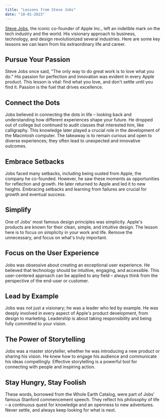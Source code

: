 ```yaml
---
title: "Lessons from Steve Jobs"
date: "10-01-2023"
---
```


[Steve Jobs](https://www.apple.com/history/steve-jobs/), the iconic co-founder of Apple Inc., left an indelible mark on the tech industry and the world. His visionary approach to business, technology, and design revolutionized several industries. Here are some key lessons we can learn from his extraordinary life and career. 

## Pursue Your Passion

Steve Jobs once said, "The only way to do great work is to love what you do." His passion for perfection and innovation was evident in every Apple product. This lesson is vital: find what you love, and don't settle until you find it. Passion is the fuel that drives excellence.

## Connect the Dots

Jobs believed in connecting the dots in life – looking back and understanding how different experiences shape your future. He dropped out of college but continued to audit classes that interested him, like calligraphy. This knowledge later played a crucial role in the development of the Macintosh computer. The takeaway is to remain curious and open to diverse experiences; they often lead to unexpected and innovative outcomes.

## Embrace Setbacks

Jobs faced many setbacks, including being ousted from Apple, the company he co-founded. However, he saw these moments as opportunities for reflection and growth. He later returned to Apple and led it to new heights. Embracing setbacks and learning from failures are crucial for growth and eventual success.

## Simplify

One of Jobs' most famous design principles was simplicity. Apple's products are known for their clean, simple, and intuitive design. The lesson here is to focus on simplicity in your work and life. Remove the unnecessary, and focus on what's truly important.

## Focus on the User Experience

Jobs was obsessive about creating an exceptional user experience. He believed that technology should be intuitive, engaging, and accessible. This user-centered approach can be applied to any field – always think from the perspective of the end-user or customer.

## Lead by Example

Jobs was not just a visionary; he was a leader who led by example. He was deeply involved in every aspect of Apple's product development, from design to marketing. Leadership is about taking responsibility and being fully committed to your vision.

## The Power of Storytelling

Jobs was a master storyteller, whether he was introducing a new product or sharing his vision. He knew how to engage his audience and communicate his ideas compellingly. Effective storytelling is a powerful tool for connecting with people and inspiring action.

## Stay Hungry, Stay Foolish

These words, borrowed from the Whole Earth Catalog, were part of Jobs' famous Stanford commencement speech. They reflect his philosophy of life – a continuous quest for knowledge and an openness to new adventures. Never settle, and always keep looking for what is next.
